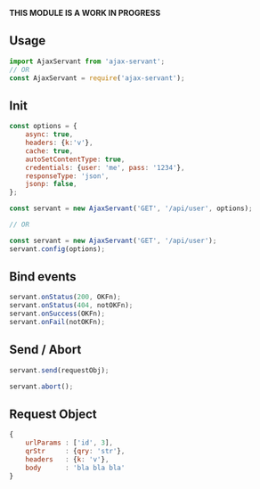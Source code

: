 **THIS MODULE IS A WORK IN PROGRESS**

Usage
-----
```js
import AjaxServant from 'ajax-servant';
// OR
const AjaxServant = require('ajax-servant');
```



Init
----
```js
const options = {
	async: true,
	headers: {k:'v'},
	cache: true,
	autoSetContentType: true,
	credentials: {user: 'me', pass: '1234'},
	responseType: 'json',
	jsonp: false,
};

const servant = new AjaxServant('GET', '/api/user', options);

// OR

const servant = new AjaxServant('GET', '/api/user');
servant.config(options);
```



Bind events
-----------
```js
servant.onStatus(200, OKFn);
servant.onStatus(404, notOKFn);
servant.onSuccess(OKFn);
servant.onFail(notOKFn);
```



Send / Abort
------------
```js
servant.send(requestObj);

servant.abort();
```



Request Object
--------------
```js
{
	urlParams : ['id', 3],
	qrStr     : {qry: 'str'},
	headers   : {k: 'v'},
	body      : 'bla bla bla'
}
```



